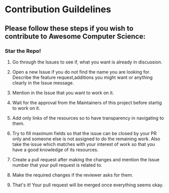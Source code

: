 # Contribution Guildelines

## Please follow these steps if you wish to contribute to Awesome Computer Science:

### Star the Repo!

1. Go through the Issues to see if, what you want is already in discussion.

2. Open a new Issue if you do not find the name you are looking for. Describe the feature request,additions you might want or anything clearly in the Issue message.

3. Mention in the Issue that you want to work on it.

4. Wait for the approval from the Maintainers of this project before startig to work on it.

5. Add only links of the resources so to have transparency in navigating to them. 

6. Try to fill maximum fields so that the issue can be closed by your PR only and someone else is not assigned to do the remaining work. Also take the issue which matches with your interest of work so that you have a good knowledge of its resources.

7. Create a pull request after making the changes and mention the Issue number that your pull request is related to.

8. Make the required changes if the reviewer asks for them. 

9. That's it! Your pull request will be merged once everything seems okay.



